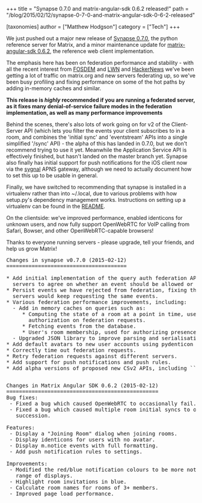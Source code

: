 +++
title = "Synapse 0.7.0 and matrix-angular-sdk 0.6.2 released!"
path = "/blog/2015/02/12/synapse-0-7-0-and-matrix-angular-sdk-0-6-2-released"

[taxonomies]
author = ["Matthew Hodgson"]
category = ["Tech"]
+++

We just pushed out a major new release of <a href="http://github.com/matrix-org/synapse">Synapse 0.7.0</a>, the python reference server for Matrix, and a minor maintenance update for <a href="http://github.com/matrix-org/matrix-angular-sdk">matrix-angular-sdk 0.6.2</a>, the reference web client implementation.

The emphasis here has been on federation performance and stability - with all the recent interest from <a href="https://fosdem.org/2015/schedule/event/matrix/">FOSDEM</a> and <a href="http://lwn.net/Articles/632572">LWN</a> and <a href="https://news.ycombinator.com/item?id=8997844">HackerNews</a> we've been getting a lot of traffic on matrix.org and new servers federating up, so we've been busy profiling and fixing performance on some of the hot paths by adding in-memory caches and similar.

<b>This release is *highly* recommended if you are running a federated server, as it fixes many denial-of-service failure modes in the federation implementation, as well as many performance improvements</b>

Behind the scenes, there's also lots of work going on for v2 of the Client-Server API (which lets you filter the events your client subscribes to in a room, and combines the 'initial sync' and 'eventstream' APIs into a single simplified '/sync' API) - the alpha of this has landed in 0.7.0, but we don't recommend trying to use it yet. Meanwhile the Application Service API is effectively finished, but hasn't landed on the master branch yet. Synapse also finally has initial support for push notifications for the iOS client now via the <a href="http://github.com/matrix-org/sygnal">sygnal</a> APNS gateway, although we need to actually document how to set this up to be usable in general.

Finally, we have switched to recommending that synapse is installed in a virtualenv rather than into ~/.local, due to various problems with how setup.py's dependency management works. Instructions on setting up a virtualenv can be found in the <a href="http://github.com/matrix-org/synapse/README.rst">README</a>.

On the clientside: we've improved performance, enabled identicons for unknown users, and now fully support OpenWebRTC for VoIP calling from Safari, Bowser, and other OpenWebRTC-capable browsers!

Thanks to everyone running servers - please upgrade, tell your friends, and help us grow Matrix!

<pre>
Changes in synapse v0.7.0 (2015-02-12)
======================================

* Add initial implementation of the query auth federation API, allowing
  servers to agree on whether an event should be allowed or rejected.
* Persist events we have rejected from federation, fixing the bug where
  servers would keep requesting the same events.
* Various federation performance improvements, including:
  - Add in memory caches on queries such as:
     * Computing the state of a room at a point in time, used for
       authorization on federation requests.
     * Fetching events from the database.
     * User's room membership, used for authorizing presence updates.
  - Upgraded JSON library to improve parsing and serialisation speeds.
* Add default avatars to new user accounts using pydenticon library.
* Correctly time out federation requests.
* Retry federation requests against different servers.
* Add support for push notifications and push rules.
* Add alpha versions of proposed new CSv2 APIs, including ``/sync`` API.

</pre>
<pre>
Changes in Matrix Angular SDK 0.6.2 (2015-02-12)
================================================
Bug fixes:
 - Fixed a bug which caused OpenWebRTC to occasionally fail.
 - Fixed a bug which caused multiple room initial syncs to occur in rapid
   succession.

Features:
 - Display a "Joining Room" dialog when joining rooms.
 - Display identicons for users with no avatar.
 - Display m.notice events with full formatting.
 - Add push notification rules to settings.

Improvements:
 - Modified the red/blue notification colours to be more noticeable on a wider
   range of displays.
 - Highlight room invitations in blue.
 - Calculate room names for rooms of 3+ members.
 - Improved page load performance.
 
</pre>
